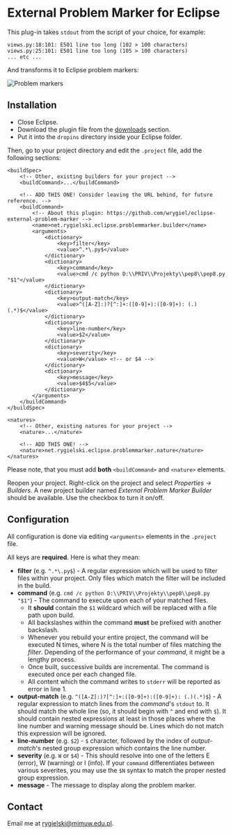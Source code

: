 External Problem Marker for Eclipse
===================================

This plug-in takes `stdout` from the script of your choice, for example:

	views.py:18:101: E501 line too long (102 > 100 characters)
	views.py:25:101: E501 line too long (105 > 100 characters)
	... etc ...

And transforms it to Eclipse problem markers:

![Problem markers](http://i.imgur.com/lJqAr.png)


Installation
------------

* Close Eclipse.
* Download the plugin file from the
  [downloads](https://github.com/wrygiel/eclipse-external-problem-marker/downloads) section.
* Put it into the `dropins` directory inside your Eclipse folder.

Then, go to your project directory and edit the `.project` file, add the following sections:

	<buildSpec>
		<!-- Other, existing builders for your project -->
		<buildCommand>...</buildCommand>
		
		<!-- ADD THIS ONE! Consider leaving the URL behind, for future reference. -->
		<buildCommand>
			<!-- About this plugin: https://github.com/wrygiel/eclipse-external-problem-marker -->
			<name>net.rygielski.eclipse.problemmarker.builder</name>
			<arguments>
				<dictionary>
					<key>filter</key>
					<value>^.*\.py$</value>
				</dictionary>
				<dictionary>
					<key>command</key>
					<value>cmd /c python D:\\PRIV\\Projekty\\pep8\\pep8.py "$1"</value>
				</dictionary>
				<dictionary>
					<key>output-match</key>
					<value>^([A-Z]:)?[^:]+:([0-9]+):([0-9]+): (.)(.*)$</value>
				</dictionary>
				<dictionary>
					<key>line-number</key>
					<value>$2</value>
				</dictionary>
				<dictionary>
					<key>severity</key>
					<value>W</value> <!-- or $4 -->
				</dictionary>
				<dictionary>
					<key>message</key>
					<value>$4$5</value>
				</dictionary>
			</arguments>
		</buildCommand>
	</buildSpec>
	
	<natures>
		<!-- Other, existing natures for your project -->
		<nature>...</nature>
		
		<!-- ADD THIS ONE! -->
		<nature>net.rygielski.eclipse.problemmarker.nature</nature>
	</natures>

Please note, that you must add **both** `<buildCommand>` and `<nature>` elements.

Reopen your project. Right-click on the project and select *Properties -> Builders*.
A new project builder named *External Problem Marker Builder* should be available.
Use the checkbox to turn it on/off.


Configuration
-------------

All configuration is done via editing `<arguments>` elements in the `.project` file.

All keys are **required**. Here is what they mean:

  * **filter** (e.g. `^.*\.py$`) - A regular expression which will be used to filter
    files within your project. Only files which match the filter will be included
    in the build.
  * **command** (e.g. `cmd /c python D:\\PRIV\\Projekty\\pep8\\pep8.py "$1"`) -
    The command to execute upon each of your matched files.
    * It **should** contain the `$1` wildcard which will be replaced with a
      file path upon build.
    * All backslashes within the command **must** be prefixed with another backslash. 
    * Whenever you rebuild your entire project, the command will be executed N times,
      where N is the total number of files matching the *filter*. Depending of the
      performance of your *command*, it might be a lengthy process.
    * Once built, successive builds are incremental. The command is executed once
      per each changed file.
    * All content which the command writes to `stderr` will be reported as
      error in line 1.
  * **output-match** (e.g. `^([A-Z]:)?[^:]+:([0-9]+):([0-9]+): (.)(.*)$`) -
    A regular expression to match lines from the *command*'s `stdout` to. It should
    match the whole line (so, it should begin with `^` and end with `$`). It should
    contain nested expressions at least in those places where the line number and
    warning message should be. Lines which do not match this expression will
    be ignored.
  * **line-number** (e.g. `$2`) - `$` character, followed by the index of *output-match*'s
  nested group expression which contains the line number.
  * **severity** (e.g. `W` or `$4`) - This should resolve into one of the letters
    E (error), W (warning) or I (info). If your `command` differentiates between
    various severites, you may use the `$N` syntax to match the proper nested group
    expression.
  * **message** - The message to display along the problem marker.


Contact
-------

Email me at rygielski@mimuw.edu.pl.
